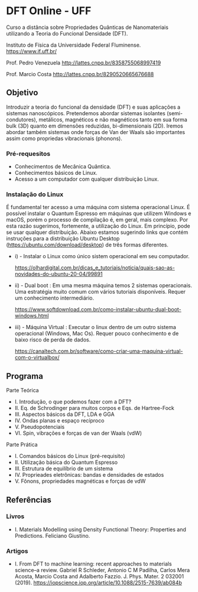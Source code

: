 # DFT Online - UFF

Curso a distância sobre Propriedades Quânticas de Nanomateriais utilizando a Teoria do Funcional Densidade (DFT).

Instituto de Física da Universidade Federal Fluminense. 
https://www.if.uff.br/

Prof. Pedro Venezuela
http://lattes.cnpq.br/8358755068997419

Prof. Marcio Costa
http://lattes.cnpq.br/8290520665676688


## Objetivo

Introduzir a teoria do funcional da densidade (DFT) e suas aplicações a sistemas
nanoscópicos. Pretendemos abordar sistemas isolantes (semi-condutores), metálicos,
magnéticos e não magnéticos tanto em sua forma bulk (3D) quanto em dimensões reduzidas, 
bi-dimensionais (2D). Iremos abordar também sistemas onde forças de  Van der Waals são importantes
assim como propriedas vibracionais (phonons).


### Pré-requesitos

- Conhecimentos de Mecânica Quântica.
- Conhecimentos básicos de Linux. 
- Acesso a um computador com qualquer distribuição Linux.

### Instalação do Linux

É fundamental ter acesso a uma máquina com sistema operacional Linux. É possível instalar o Quantum Espresso em máquinas que utilizem Windows e macOS, porém o processo de compilação é, em geral, mais complexo. Por esta razão sugerimos, fortemente, a utilização do Linux. Em princípio, pode se usar qualquer distribuição. Abaixo estamos sugerindo links que contém instruções para a distribuição Ubuntu Desktop (https://ubuntu.com/download/desktop) de três formas diferentes. 


-  i)   - Instalar o Linux como único sistem operacional em seu computador.

      https://olhardigital.com.br/dicas_e_tutoriais/noticia/quais-sao-as-novidades-do-ubuntu-20-04/99891         
         
-  ii)  - Dual boot : Em uma mesma máquina temos 2 sistemas operacionais. Uma estratégia muito comum com vários tutoriais disponíveis. Requer um conhecimento intermediário.
          
      https://www.softdownload.com.br/como-instalar-ubuntu-dual-boot-windows.html
  
-  iii) - Máquina Virtual :  Executar o linux dentro de um outro sistema operacional (Windows, Mac Os). Requer pouco conhecimento e de baixo risco de perda de dados.

      https://canaltech.com.br/software/como-criar-uma-maquina-virtual-com-o-virtualbox/
 
 
## Programa
Parte Teórica

- I.   Introdução, o que podemos fazer com a DFT?
- II.  Eq. de Schrodinger para muitos corpos e Eqs. de Hartree-Fock
- III. Aspectos básicos da DFT, LDA e GGA
- IV.  Ondas planas e espaço recíproco
- V.   Pseudopotenciais
- VI.  Spin, vibrações e forças de van der Waals (vdW)

Parte Prática

- I.   Comandos básicos do Linux (pré-requisito)
- II.  Utilização básica do Quantum Espresso
- III. Estrutura de equilíbrio de um sistema
- IV.  Proprieades eletrônicas: bandas e densidades de estados
- V.   Fônons, propriedades magnéticas e forças de vdW

## Referências
### Livros
- I. Materials Modelling using Density Functional Theory: Properties and Predictions. Feliciano Giustino.
### Artigos
- I. From DFT to machine learning: recent approaches to materials science–a review.
Gabriel R Schleder, Antonio C M Padilha, Carlos Mera Acosta, Marcio Costa and Adalberto Fazzio. J. Phys. Mater. 2 032001 (2019). https://iopscience.iop.org/article/10.1088/2515-7639/ab084b

